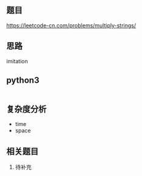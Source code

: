 ## 题目
https://leetcode-cn.com/problems/multiply-strings/

## 思路
imitation

## python3
```python3

```


## 复杂度分析
* time 
* space

## 相关题目
1. 待补充
